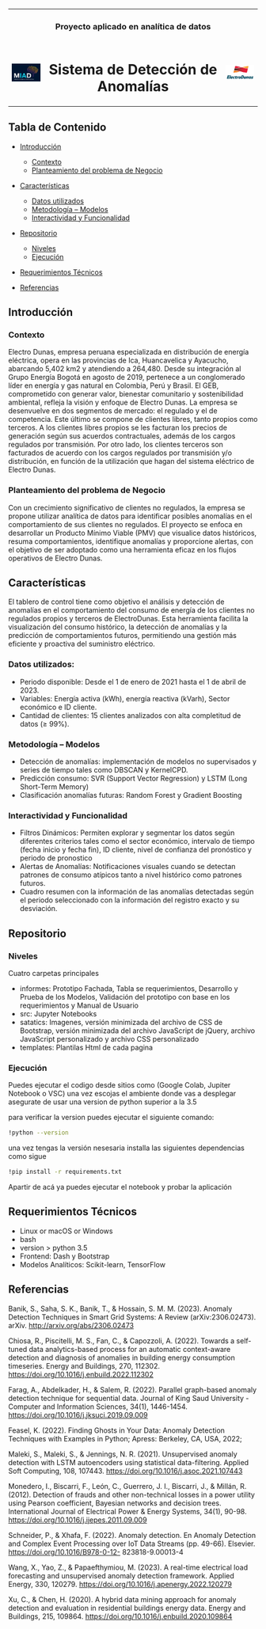 <table style="border-collapse: collapse;">
  <tr style="border: none;">
    <td colspan="3" style="border: none; text-align: center;"><h3>Proyecto aplicado en analítica de datos</h3></td>
  </tr>
  <tr style="border: none;">
    <td style="border: none;"><img src="static/img/miad.png" alt="Miad Logo" width="100"/></td>
    <td style="border: none;"><h1 align="center">Sistema de Detección de Anomalías </h1></td>
    <td style="border: none;"><img src="static/img/electrodunas.png" alt="Electro Dunas Logo" width="100"/></td>
  </tr>
</table>

## Tabla de Contenido

- [Introducción](#introducción)
  - [Contexto](#contexto)
  - [Planteamiento del problema de Negocio](#planteamiento-del-problema-de-negocio)
  
- [Características](#características)
  - [Datos utilizados](#datos-utilizados)
  - [Metodología – Modelos](#metodología--modelos)
  - [Interactividad y Funcionalidad](#interactividad-y-funcionalidad)
  
- [Repositorio](#repositorio)
  - [Niveles](#niveles)
  - [Ejecución](#ejecución)
  
- [Requerimientos Técnicos](#requerimientos-técnicos)
  
- [Referencias](#referencias)

## Introducción

### Contexto  

Electro Dunas, empresa peruana especializada en distribución de energía eléctrica, opera en las provincias de Ica, Huancavelica y Ayacucho, abarcando 5,402 km2 y atendiendo a 264,480. Desde su integración al Grupo Energía Bogotá en agosto de 2019, pertenece a un conglomerado líder en energía y gas natural en Colombia, Perú y Brasil. El GEB, comprometido con generar valor, bienestar comunitario y sostenibilidad ambiental, refleja la visión y enfoque de Electro Dunas. 
La empresa se desenvuelve en dos segmentos de mercado: el regulado y el de competencia. Este último se compone de clientes libres, tanto propios como terceros. A los clientes libres propios se les facturan los precios de generación según sus acuerdos contractuales, además de los cargos regulados por transmisión. Por otro lado, los clientes terceros son facturados de acuerdo con los cargos regulados por transmisión y/o distribución, en función de la utilización que hagan del sistema eléctrico de Electro Dunas. 

### Planteamiento del problema de Negocio 
Con un crecimiento significativo de clientes no regulados, la empresa se propone utilizar analítica de datos para identificar posibles anomalías en el comportamiento de sus clientes no regulados. El proyecto se enfoca en desarrollar un Producto Mínimo Viable (PMV) que visualice datos históricos, resuma comportamientos, identifique anomalías y proporcione alertas, con el objetivo de ser adoptado como una herramienta eficaz en los flujos operativos de Electro Dunas. 


## Características

El tablero de control tiene como objetivo el análisis y detección de anomalías en el comportamiento del consumo de energía de los clientes no regulados propios y terceros de ElectroDunas. Esta herramienta facilita la visualización del consumo histórico, la detección de anomalías y la predicción de comportamientos futuros, permitiendo una gestión más eficiente y proactiva del suministro eléctrico.

### Datos utilizados:
*	Periodo disponible: Desde el 1 de enero de 2021 hasta el 1 de abril de 2023.
*	Variables: Energía activa (kWh), energía reactiva (kVarh), Sector económico e ID cliente.
*	Cantidad de clientes: 15 clientes analizados con alta completitud de datos (≥ 99%).

### Metodología – Modelos
*	Detección de anomalías: implementación de modelos no supervisados y series de tiempo tales como DBSCAN y KernelCPD.
*	Predicción consumo: SVR (Support Vector Regression) y LSTM (Long Short-Term Memory)
*	Clasificación anomalías futuras: Random Forest y Gradient Boosting

### Interactividad y Funcionalidad
*	Filtros Dinámicos: Permiten explorar y segmentar los datos según diferentes criterios tales como el sector económico, intervalo de tiempo (fecha inicio y fecha fin), ID cliente, nivel de confianza del pronóstico y periodo de pronostico
*	Alertas de Anomalías: Notificaciones visuales cuando se detectan patrones de consumo atípicos tanto a nivel histórico como patrones futuros.
*	Cuadro resumen con la información de las anomalías detectadas según el periodo seleccionado con la información del registro exacto y su desviación.
  
## Repositorio

### Niveles
Cuatro carpetas principales
- informes: Prototipo Fachada, Tabla se requerimientos, Desarrollo y Prueba de los Modelos, Validación del prototipo con base en los requerimientos y Manual de Usuario
- src: Jupyter Notebooks
- satatics: Imagenes, versión minimizada del archivo de CSS de Bootstrap, versión minimizada del archivo JavaScript de jQuery, archivo JavaScript personalizado y archivo CSS personalizado
- templates: Plantilas Html de cada pagina

### Ejecución
Puedes ejecutar el codigo desde sitios como (Google Colab, Jupiter Notebook o VSC)
una vez escojas el ambiente donde vas a desplegar asegurate de usar una version de python superior a la 3.5

para verificar la version puedes ejecutar el siguiente comando:

```bash
!python --version
```

una vez tengas la versión nesesaria installa las siguientes dependencias como sigue

```bash
!pip install -r requirements.txt
```
Apartir de acá ya puedes ejecutar el notebook y probar la aplicación


## Requerimientos Técnicos
* Linux or macOS or Windows
* bash
* version > python 3.5
* Frontend: Dash y Bootstrap
* Modelos Analíticos: Scikit-learn, TensorFlow

## Referencias
Banik, S., Saha, S. K., Banik, T., & Hossain, S. M. M. (2023). Anomaly Detection Techniques in Smart Grid Systems: A Review (arXiv:2306.02473). arXiv. http://arxiv.org/abs/2306.02473 

Chiosa, R., Piscitelli, M. S., Fan, C., & Capozzoli, A. (2022). Towards a self-tuned data analytics-based process for an automatic context-aware detection and diagnosis of anomalies in building energy consumption timeseries. Energy and Buildings, 270, 112302. https://doi.org/10.1016/j.enbuild.2022.112302 

Farag, A., Abdelkader, H., & Salem, R. (2022). Parallel graph-based anomaly detection technique for sequential data. Journal of King Saud University - Computer and Information Sciences, 34(1), 1446-1454. https://doi.org/10.1016/j.jksuci.2019.09.009 

Feasel, K. (2022). Finding Ghosts in Your Data: Anomaly Detection Techniques with Examples in Python; Apress: Berkeley, CA, USA, 2022;

Maleki, S., Maleki, S., & Jennings, N. R. (2021). Unsupervised anomaly detection with LSTM autoencoders using statistical data-filtering. Applied Soft Computing, 108, 107443. https://doi.org/10.1016/j.asoc.2021.107443 

Monedero, I., Biscarri, F., León, C., Guerrero, J. I., Biscarri, J., & Millán, R. (2012). Detection of frauds and other non-technical losses in a power utility using Pearson coefficient, Bayesian networks and decision trees. International Journal of Electrical Power & Energy Systems, 34(1), 90-98. https://doi.org/10.1016/j.ijepes.2011.09.009 

Schneider, P., & Xhafa, F. (2022). Anomaly detection. En Anomaly Detection and Complex Event Processing over IoT Data Streams (pp. 49-66). Elsevier. https://doi.org/10.1016/B978-0-12- 823818-9.00013-4 

Wang, X., Yao, Z., & Papaefthymiou, M. (2023). A real-time electrical load forecasting and unsupervised anomaly detection framework. Applied Energy, 330, 120279. https://doi.org/10.1016/j.apenergy.2022.120279 

Xu, C., & Chen, H. (2020). A hybrid data mining approach for anomaly detection and evaluation in residential buildings energy data. Energy and Buildings, 215, 109864. https://doi.org/10.1016/j.enbuild.2020.109864 
